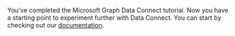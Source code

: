 <!-- markdownlint-disable MD002 MD041 -->

You've completed the Microsoft Graph Data Connect tutorial. Now you have a starting point to experiment further with Data Connect. You can start by checking out our [documentation](/graph/data-connect-concept-overview).
